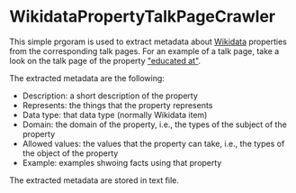 # WikidataPropertyTalkPageCrawler

This simple prgoram is used to extract metadata about [Wikidata](https://www.wikidata.org) properties from the corresponding talk pages.
For an example of a talk page, take a look on the talk page of the property ["educated at"](https://www.wikidata.org/wiki/Property_talk:P69).

The extracted metadata are the following:

- Description: a short description of the property
- Represents: the things that the property represents
- Data type: that data type (normally Wikidata item)
- Domain: the domain of the property, i.e., the types of the subject of the property
- Allowed values: the values that the property can take, i.e., the types of the object of the property
- Example: examples shwoing facts using that property

The extracted metadata are stored in text file.

